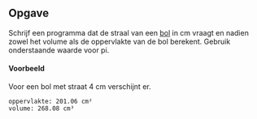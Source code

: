 ## Opgave
Schrijf een programma dat de straal van een [bol](https://nl.wikipedia.org/wiki/Bol_(lichaam)) in cm vraagt en nadien zowel het volume als de oppervlakte van de bol berekent. Gebruik onderstaande waarde voor pi.

#### Voorbeeld
Voor een bol met straat 4 cm verschijnt er.
```
oppervlakte: 201.06 cm²
volume: 268.08 cm³
```